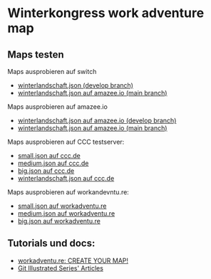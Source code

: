 # Winterkongress work adventure map

## Maps testen

Maps ausprobieren auf switch
- [winterlandschaft.json (develop branch)](https://world.test.winterkongress.ch/_/global/digitalegesellschaft.github.io/workadventure-map-winterkongress/winterlandschaft.json)
- [winterlandschaft.json auf amazee.io (main branch)](https://world.winterkongress.ch/_/global/digitalegesellschaft.github.io/workadventure-map-winterkongress/winterlandschaft.json)

Maps ausprobieren auf amazee.io
- [winterlandschaft.json auf amazee.io (develop branch)](https://front.develop.workadventure-digiges.ch4.amazee.io/_/global/digitalegesellschaft.github.io/workadventure-map-winterkongress/winterlandschaft.json)
- [winterlandschaft.json auf amazee.io (main branch)](https://front.main.workadventure-digiges.ch4.amazee.io/_/global/digitalegesellschaft.github.io/workadventure-map-winterkongress/winterlandschaft.json)

Maps ausprobieren auf CCC testserver:

- [small.json auf ccc.de](https://test.visit.at.wa-test.rc3.cccv.de/_/global/digitalegesellschaft.github.io/workadventure-map-winterkongress/small.json)
- [medium.json auf ccc.de](https://test.visit.at.wa-test.rc3.cccv.de/_/global/digitalegesellschaft.github.io/workadventure-map-winterkongress/medium.json)
- [big.json auf ccc.de](https://test.visit.at.wa-test.rc3.cccv.de/_/global/digitalegesellschaft.github.io/workadventure-map-winterkongress/big.json)
- [winterlandschaft.json auf ccc.de](https://test.visit.at.wa-test.rc3.cccv.de/_/global/digitalegesellschaft.github.io/workadventure-map-winterkongress/winterlandschaft.json)

Maps ausprobieren auf workandevntu.re:

- [small.json auf workadventu.re](https://play.workadventu.re/_/global/digitalegesellschaft.github.io/workadventure-map-winterkongress/small.json)
- [medium.json auf workadventu.re](https://play.workadventu.re/_/global/digitalegesellschaft.github.io/workadventure-map-winterkongress/medium.json)
- [big.json auf workadventu.re](https://play.workadventu.re/_/global/digitalegesellschaft.github.io/workadventure-map-winterkongress/big.json)

## Tutorials und docs:

- [workadventu.re: CREATE YOUR MAP!](https://workadventu.re/create-map.html)
- [Git Illustrated Series' Articles](https://dev.to/erikaheidi/series/4483)
